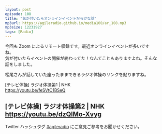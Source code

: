 ```yaml
---
layout: post
episode: 108
title: "気が付いたらオンラインイベントだらけな話"
mp3url: https://agileradio.github.io/media100/ar_108.mp3
mp3size: 12231927
tags: [Radio]
---
```

  
今回も Zoom によるリモート収録です。最近オンラインイベントが多いですね。  
気が付いたらイベントの開催が終わってた！なんてこともありますよね。そんな話をしました。  
  
松尾さんが話していた座ったままできるラジオ体操のリンクを貼りますね。  

[テレビ体操] ラジオ体操第1 | NHK  
https://youtu.be/feSVtC1BSeQ  
  
[テレビ体操] ラジオ体操第2 | NHK  
https://youtu.be/dzQIMo-Xvyg  
---  
  
Twitter ハッシュタグ [#agileradio](https://twitter.com/intent/tweet?hashtags=agileradio) にご意見ご参考をお聞かせください。  
